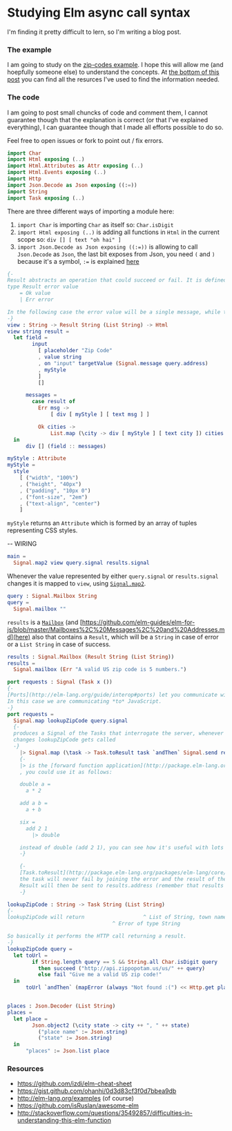 # Studying Elm async call syntax

I'm finding it pretty difficult to lern, so I'm writing a blog post.

### The example

I am going to study on the [zip-codes example](http://elm-lang.org/examples/zip-codes).
I hope this will allow me (and hoepfully someone else) to understand the concepts.
At [the bottom of this post](#resources) you can find all the resurces I've used to find the
information needed.

### The code

I am going to post small chuncks of code and comment them, I cannot
guarantee though that the explanation is correct (or that I've explained everything), I
can guarantee though that I made all efforts possible to do so.

Feel free to open issues or fork to point out / fix errors.


```elm
import Char
import Html exposing (..)
import Html.Attributes as Attr exposing (..)
import Html.Events exposing (..)
import Http
import Json.Decode as Json exposing ((:=))
import String
import Task exposing (..)
```

There are three different ways of importing a module here:
1. `import Char` is importing `Char` as itself so: `Char.isDigit`
2. `import Html exposing (..)` is adding all functions in `Html` in the current scope so: `div [] [ text "oh hai" ]`
3. `import Json.Decode as Json exposing ((:=))` is allowing to call `Json.Decode` as `Json`, the last bit exposes
from Json, you need `(` and `)` because it's a symbol, `:=` is explained
[here](http://package.elm-lang.org/packages/elm-lang/core/3.0.0/Json-Decode#:=)


```elm
{-
Result abstracts an operation that could succeed or fail. It is defined as
type Result error value
    = Ok value
    | Err error

In the following case the error value will be a single message, while the succeed value will be a list of strings.
-}
view : String -> Result String (List String) -> Html
view string result =
  let field =
        input
          [ placeholder "Zip Code"
          , value string
          , on "input" targetValue (Signal.message query.address)
          , myStyle
          ]
          []

      messages =
        case result of
          Err msg ->
              [ div [ myStyle ] [ text msg ] ]

          Ok cities ->
              List.map (\city -> div [ myStyle ] [ text city ]) cities
  in
      div [] (field :: messages)
```

```elm
myStyle : Attribute
myStyle =
  style
    [ ("width", "100%")
    , ("height", "40px")
    , ("padding", "10px 0")
    , ("font-size", "2em")
    , ("text-align", "center")
    ]
```

`myStyle` returns an `Attribute` which is formed by an array of tuples representing CSS styles.

-- WIRING

```elm
main =
  Signal.map2 view query.signal results.signal
```

Whenever the value represented by either `query.signal` or `results.signal` changes it is mapped to
`view`, using [`Signal.map2`](http://package.elm-lang.org/packages/elm-lang/core/latest/Signal#map2).

```elm
query : Signal.Mailbox String
query =
  Signal.mailbox ""
```

`results` is a [`Mailbox`](http://elm-lang.org/blog/announce/0.15#introducing-mailboxes)
(and [https://github.com/elm-guides/elm-for-js/blob/master/Mailboxes%2C%20Messages%2C%20and%20Addresses.md](here) also
that contains a `Result`, which will be a `String` in case of error or a `List String` in case of success.

```elm
results : Signal.Mailbox (Result String (List String))
results =
  Signal.mailbox (Err "A valid US zip code is 5 numbers.")
```

```elm
port requests : Signal (Task x ())
{-
[Ports](http://elm-lang.org/guide/interop#ports) let you communicate with JavaScript
In this case we are communicating *to* JavaScript.
-}
port requests =
  Signal.map lookupZipCode query.signal
  {-
  produces a Signal of the Tasks that interrogate the server, whenever query.signal
  changes lookupZipCode gets called
  -}
    |> Signal.map (\task -> Task.toResult task `andThen` Signal.send results.address)
    {-
    |> is the [forward function application](http://package.elm-lang.org/packages/elm-lang/core/3.0.0/Basics#|>)
    , you could use it as follows:

    double a =
      a * 2

    add a b =
      a + b

    six =
      add 2 1
        |> double

    instead of double (add 2 1), you can see how it's useful with lots of function calls.
    -}

    {-
    [Task.toResult](http://package.elm-lang.org/packages/elm-lang/core/latest/Task#toResult) ensures that
    the task will never fail by joining the error and the result of the HTTP query (what the docs above call x and a)
    Result will then be sent to results.address (remember that results is the mailbox)
    -}
```

```elm
lookupZipCode : String -> Task String (List String)
{-
lookupZipCode will return                   ^ List of String, town names
                                  ^ Error of type String

So basically it performs the HTTP call returning a result.
-}
lookupZipCode query =
  let toUrl =
        if String.length query == 5 && String.all Char.isDigit query
          then succeed ("http://api.zippopotam.us/us/" ++ query)
          else fail "Give me a valid US zip code!"
  in
      toUrl `andThen` (mapError (always "Not found :(") << Http.get places)


places : Json.Decoder (List String)
places =
  let place =
        Json.object2 (\city state -> city ++ ", " ++ state)
          ("place name" := Json.string)
          ("state" := Json.string)
  in
      "places" := Json.list place
```

### Resources

 * https://github.com/izdi/elm-cheat-sheet
 * https://gist.github.com/ohanhi/0d3d83cf3f0d7bbea9db
 * http://elm-lang.org/examples (of course)
 * https://github.com/isRuslan/awesome-elm
 * http://stackoverflow.com/questions/35492857/difficulties-in-understanding-this-elm-function
